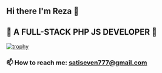 ## Hi there I'm Reza 👋
## 🔭  A FULL-STACK PHP JS DEVELOPER 👯
 
 


[![trophy](https://github-profile-trophy.vercel.app/?username=satiseven&theme=monokai)](https://github.com/ryo-ma/github-profile-trophy)

 
### 📫  How to reach me: satiseven777@gmail.com
<!--
**satiseven/satiseven** is a ✨ _special_ ✨ repository because its `README.md` (this file) appears on your GitHub profile.

Here are some ideas to get you started:

- 🔭 I’m currently working on ...
- 🌱 I’m currently learning ...
- 👯 I’m looking to collaborate on ...
- 🤔 I’m looking for help with ...
- 💬 Ask me about ...
- 📫 How to reach me: ...
- 😄 Pronouns: ...
- ⚡ Fun fact: ...
-->
